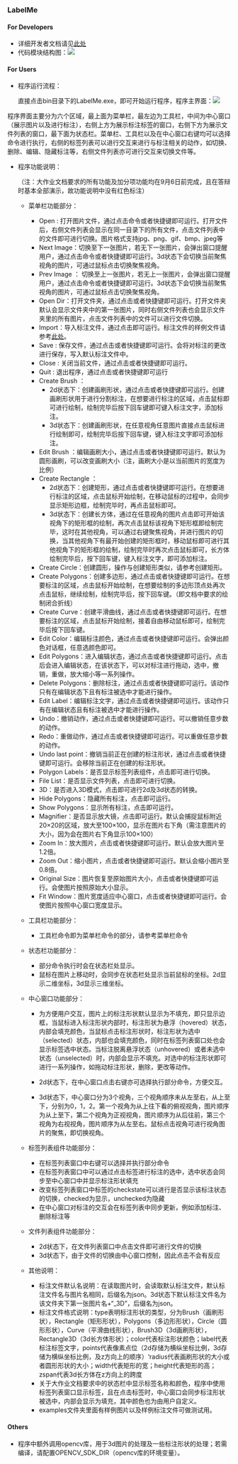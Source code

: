 ### LabelMe

#### For Developers

- 详细开发者文档请见[此处](html/index.html)
- 代码模块结构图：![](qt.png)





#### For Users

- 程序运行流程：

  直接点击bin目录下的LabelMe.exe，即可开始运行程序，程序主界面：![](program.jpg)

程序界面主要分为六个区域，最上面为菜单栏，最左边为工具栏，中间为中心窗口（展示图片以及进行标注），右侧上方为展示标注标签的窗口，右侧下方为展示文件列表的窗口，最下面为状态栏。菜单栏、工具栏以及在中心窗口右键均可以选择命令进行执行，右侧的标签列表可以进行交互来进行与标注相关的动作，如切换、删除、编辑、隐藏标注等，右侧文件列表亦可进行交互来切换文件等。

- 程序功能说明：

  （注：大作业文档要求的所有功能及加分项功能均在9月6日前完成，且在答辩时基本全部演示，故功能说明中没有红色标注）

  - 菜单栏功能部分：

    - Open : 打开图片文件，通过点击命令或者快捷键即可运行。打开文件后，右侧文件列表会显示在同一目录下的所有文件，点击文件列表中的文件即可进行切换。图片格式支持jpg、png、gif、bmp、jpeg等
    - Next Image：切换至下一张图片，若无下一张图片，会弹出窗口提醒用户，通过点击命令或者快捷键即可运行。3d状态下会切换当前聚焦视角的图片，可通过鼠标点击切换聚焦视角。
    - Prev Image ： 切换至上一张图片，若无上一张图片，会弹出窗口提醒用户，通过点击命令或者快捷键即可运行。3d状态下会切换当前聚焦视角的图片，可通过鼠标点击切换聚焦视角。
    - Open Dir：打开文件夹，通过点击或者快捷键即可运行。打开文件夹默认会显示文件夹中的第一张图片，同时右侧文件列表也会显示文件夹里的所有图片，点击文件列表中的文件可以进行文件切换。
    - Import：导入标注文件，通过点击即可运行。标注文件的样例文件请参考[此处](../examples/1.json)。
    - Save : 保存文件，通过点击或者快捷键即可运行。会将对标注的更改进行保存，写入默认标注文件中。
    - Close : 关闭当前文件，通过点击或者快捷键即可运行。
    - Quit : 退出程序，通过点击或者快捷键即可运行
    - Create Brush ：
      - 2d状态下：创建画刷形状，通过点击或者快捷键即可运行。创建画刷形状用于进行分割标注，在想要进行标注的区域，点击鼠标即可进行绘制，绘制完毕后按下回车键即可键入标注文字，添加标注。
      - 3d状态下：创建画刷形状，在任意视角任意图片直接点击鼠标进行绘制即可，绘制完毕后按下回车键，键入标注文字即可添加标注。
    - Edit Brush ：编辑画刷大小，通过点击或者快捷键即可运行。默认为圆形画刷，可以改变画刷大小（注，画刷大小是以当前图片的宽度为比例）
    - Create Rectangle ：
      - 2d状态下：创建矩形，通过点击或者快捷键即可运行。在想要进行标注的区域，点击鼠标开始绘制，在移动鼠标的过程中，会同步显示矩形边框，绘制完毕时，再点击鼠标即可。
      - 3d状态下：创建长方体，通过在任意视角的图片点击即可开始该视角下的矩形框的绘制，再次点击鼠标该视角下矩形框即绘制完毕，这时在其他视角，可以通过右键聚焦视角，并进行图片的切换，当其他视角下有最开始创建的矩形框时，移动鼠标即可进行其他视角下的矩形框的绘制，绘制完毕时再次点击鼠标即可，长方体绘制完毕后，按下回车键，键入标注文字，即可添加标注。
    - Create Circle：创建圆形，操作与创建矩形类似，请参考创建矩形。
    - Create Polygons：创建多边形，通过点击或者快捷键即可运行。在想要标注的区域，点击鼠标开始绘制，在想要绘制的多边形顶点处再次点击鼠标，继续绘制，绘制完毕后，按下回车键。（即文档中要求的绘制闭合折线）
    - Create Curve：创建平滑曲线，通过点击或者快捷键即可运行。在想要标注的区域，点击鼠标开始绘制，接着自由移动鼠标即可，绘制完毕后按下回车键。
    - Edit Color：编辑标注颜色，通过点击或者快捷键即可运行。会弹出颜色对话框，任意选颜色即可。
    - Edit Polygons：进入编辑状态，通过点击或者快捷键即可运行。点击后会进入编辑状态，在该状态下，可以对标注进行拖动，选中，撤销，重做，放大缩小等一系列操作。
    - Delete Polygons：删除标注，通过点击或者快捷键即可运行。该动作只有在编辑状态下且有标注被选中才能进行操作。
    - Edit Label：编辑标注文字，通过点击或者快捷键即可运行。该动作只有在编辑状态且有标注被选中才能进行操作。
    - Undo：撤销动作，通过点击或者快捷键即可运行。可以撤销任意步数的动作。
    - Redo：重做动作，通过点击或者快捷键即可运行。可以重做任意步数的动作。
    - Undo last point：撤销当前正在创建的标注形状，通过点击或者快捷键即可运行。会移除当前正在创建的标注形状。
    - Polygon Labels：是否显示标签列表组件，点击即可进行切换。
    - File List：是否显示文件列表，点击即可进行切换。
    - 3D：是否进入3D模式，点击即可进行2d及3d状态的转换。
    - Hide Polygons：隐藏所有标注，点击即可运行。
    - Show Polygons：显示所有标注，点击即可运行。
    - Magnifier：是否显示放大镜，点击即可运行。默认会捕捉鼠标附近20$\times$20的区域，放大至100$\times$100，显示在图片右下角（需注意图片的大小，因为会在图片右下角显示100$\times$100）
    - Zoom In：放大图片，点击或者快捷键即可运行。默认会放大图片至1.2倍。
    - Zoom Out：缩小图片，点击或者快捷键即可运行。默认会缩小图片至0.8倍。
    - Original Size：图片恢复至原始图片大小，点击或者快捷键即可运行。会使图片按照原始大小显示。
    - Fit Window：图片宽度适应中心窗口，点击或者快捷键即可运行。会使图片按照中心窗口宽度显示。

  - 工具栏功能部分：

    - 工具栏命令即为菜单栏命令的部分，请参考菜单栏命令

  - 状态栏功能部分：

    - 部分命令执行时会在状态栏处显示。
    - 鼠标在图片上移动时，会同步在状态栏处显示当前鼠标的坐标。2d显示二维坐标，3d显示三维坐标。

  - 中心窗口功能部分：

    - 为方便用户交互，图片上的标注形状默认显示为不填充，即只显示边框，当鼠标进入标注形状内部时，标注形状为悬浮（hovered）状态，内部会填充颜色，当鼠标点击标注形状时，标注形状为选中（selected）状态，内部也会填充颜色，同时在标签列表窗口处也会显示标签选中状态。当标注脱离悬浮状态（unhovered）或者未选中状态（unselected）时，内部会显示不填充。对选中的标注形状即可进行一系列操作，如拖动标注形状，删除，更改等动作。

    - 2d状态下，在中心窗口点击右键亦可选择执行部分命令，方便交互。
    - 3d状态下，中心窗口分为3个视角，三个视角顺序未从左至右，从上至下，分别为0，1，2。第一个视角为从上往下看的俯视视角，图片顺序为从上至下，第二个视角为正视视角，图片顺序为从后往前，第三个视角为右视视角，图片顺序为从左至右。鼠标点击视角可进行视角图片的聚焦，即切换视角。

  - 标签列表组件功能部分：

    - 在标签列表窗口中右键可以选择并执行部分命令
    - 在标签列表窗口中可以通过点击标签进行标注的选中，选中状态会同步至中心窗口中并显示标注形状填充
    - 改变标签列表窗口中标签的checkstate可以进行是否显示该标注状态的切换，checked为显示，unchecked为隐藏
    - 在中心窗口对标注的交互会在标签列表中同步更新，例如添加标注、删除标注等

  - 文件列表组件功能部分：

    - 2d状态下，在文件列表窗口中点击文件即可进行文件的切换
    - 3d状态下，由于文件的切换由中心窗口控制，因此点击不会有反应

  - 其他说明：

    - 标注文件默认名说明：在读取图片时，会读取默认标注文件，默认标注文件名与图片名相同，后缀名为json。3d状态下默认标注文件名为该文件夹下第一张图片名+“_3D”，后缀名为json。
    - 标注文件格式说明：type表明标注形状的类型，分为Brush（画刷形状），Rectangle（矩形形状），Polygons（多边形形状），Circle（圆形形状），Curve（平滑曲线形状），Brush3D（3d画刷形状），Rectangle3D（3d长方体形状）；color代表标注形状颜色；label代表标注标签文字，points代表像素点位（2d存储为横纵坐标比例，3d存储为横纵坐标比例，及z方向上的顺序）‘radius代表画刷形状的大小或者圆形形状的大小；width代表矩形的宽；height代表矩形的高；zspan代表3d长方体在z方向上的跨度
    - 关于大作业文档要求中的状态栏中显示标签名称和颜色，程序中使用标签列表窗口显示标签，且在点击标签时，中心窗口会同步标注形状被选中，内部会显示为填充，其中颜色也为由用户自定义。
    - examples文件夹里面有样例图片以及样例标注文件可做测试用。

#### Others

- 程序中额外调用opencv库，用于3d图片的处理及一些标注形状的处理；若需编译，请配置OPENCV_SDK_DIR（opencv库的环境变量）。